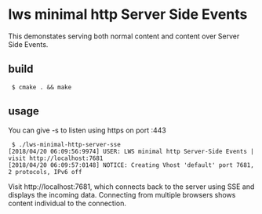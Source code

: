 # lws minimal http Server Side Events

This demonstates serving both normal content and
content over Server Side Events.

## build

```
 $ cmake . && make
```

## usage

You can give -s to listen using https on port :443

```
 $ ./lws-minimal-http-server-sse
[2018/04/20 06:09:56:9974] USER: LWS minimal http Server-Side Events | visit http://localhost:7681
[2018/04/20 06:09:57:0148] NOTICE: Creating Vhost 'default' port 7681, 2 protocols, IPv6 off
```

Visit http://localhost:7681, which connects back to the server using SSE
and displays the incoming data.  Connecting from multiple browsers shows
content individual to the connection.


